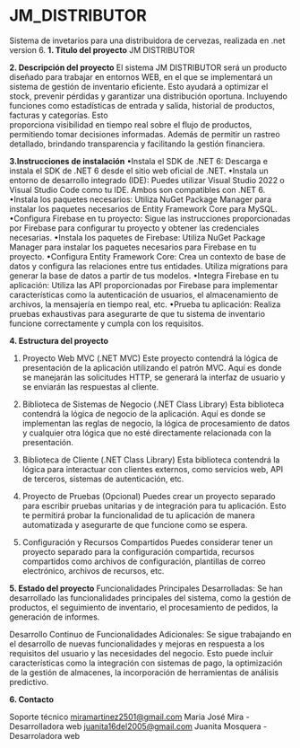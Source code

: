 # JM_DISTRIBUTOR
Sistema de invetarios para una distribuidora de cervezas, realizada en .net version 6.
**1. Titulo del proyecto**
      JM DISTRIBUTOR 

**2. Descripción del proyecto**
   El sistema JM DISTRIBUTOR será un producto diseñado para trabajar en entornos  WEB, en el que se implementará un sistema de gestión de inventario eficiente. Esto ayudará a optimizar el    
   stock, prevenir pérdidas y garantizar una distribución oportuna. Incluyendo funciones como estadísticas de entrada y salida, historial de productos, facturas y categorías. Esto  
   proporciona visibilidad en tiempo real sobre el flujo de productos, permitiendo tomar decisiones informadas. Además de permitir un rastreo detallado, brindando transparencia y facilitando 
   la gestión financiera.

**3.Instrucciones de instalación**
•Instala el SDK de .NET 6: Descarga e instala el SDK de .NET 6 desde el sitio web oficial de .NET.
•Instala un entorno de desarrollo integrado (IDE): Puedes utilizar Visual Studio 2022 o Visual Studio Code como tu IDE. Ambos son compatibles con .NET 6.
•Instala los paquetes necesarios: Utiliza NuGet Package Manager para instalar los paquetes necesarios de Entity Framework Core para MySQL.
•Configura Firebase en tu proyecto: Sigue las instrucciones proporcionadas por Firebase para configurar tu proyecto y obtener las credenciales necesarias.
•Instala los paquetes de Firebase: Utiliza NuGet Package Manager para instalar los paquetes necesarios para Firebase en tu proyecto.
•Configura Entity Framework Core: Crea un contexto de base de datos y configura las relaciones entre tus entidades. Utiliza migrations para generar la base de datos a partir de tus modelos.
•Integra Firebase en tu aplicación: Utiliza las API proporcionadas por Firebase para implementar características como la autenticación de usuarios, el almacenamiento de archivos, la mensajería en tiempo real, etc.
•Prueba tu aplicación: Realiza pruebas exhaustivas para asegurarte de que tu sistema de inventario funcione correctamente y cumpla con los requisitos.

**4. Estructura del proyecto**
1. Proyecto Web MVC (.NET MVC)
Este proyecto contendrá la lógica de presentación de la aplicación utilizando el patrón MVC. Aquí es donde se manejarán las solicitudes HTTP, se generará la interfaz de usuario y se enviarán las respuestas al cliente.

2. Biblioteca de Sistemas de Negocio (.NET Class Library)
Esta biblioteca contendrá la lógica de negocio de la aplicación. Aquí es donde se implementan las reglas de negocio, la lógica de procesamiento de datos y cualquier otra lógica que no esté directamente relacionada con la presentación.

3. Biblioteca de Cliente (.NET Class Library)
Esta biblioteca contendrá la lógica para interactuar con clientes externos, como servicios web, API de terceros, sistemas de autenticación, etc.

4. Proyecto de Pruebas (Opcional)
Puedes crear un proyecto separado para escribir pruebas unitarias y de integración para tu aplicación. Esto te permitirá probar la funcionalidad de tu aplicación de manera automatizada y asegurarte de que funcione como se espera.

5. Configuración y Recursos Compartidos
Puedes considerar tener un proyecto separado para la configuración compartida, recursos compartidos como archivos de configuración, plantillas de correo electrónico, archivos de recursos, etc.


**5. Estado del proyecto**
Funcionalidades Principales Desarrolladas: Se han desarrollado las funcionalidades principales del sistema, como la gestión de productos, el seguimiento de inventario, el procesamiento de pedidos, la generación de informes.

Desarrollo Continuo de Funcionalidades Adicionales: Se sigue trabajando en el desarrollo de nuevas funcionalidades y mejoras en respuesta a los requisitos del usuario y las necesidades del negocio. Esto puede incluir características como la integración con sistemas de pago, la optimización de la gestión de almacenes, la incorporación de herramientas de análisis predictivo.

**6. Contacto**

Soporte técnico
miramartinez2501@gmail.com   Maria José Mira - Desarrolladora web
juanita16del2005@gmail.com   Juanita Mosquera - Desarroladora web
